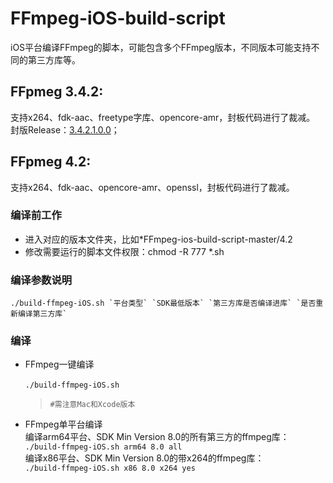 # FFmpeg-iOS-build-script
iOS平台编译FFmpeg的脚本，可能包含多个FFmpeg版本，不同版本可能支持不同的第三方库等。</br>

## FFpmeg 3.4.2:
支持x264、fdk-aac、freetype字库、opencore-amr，封板代码进行了裁减。</br>
封版Release：[3.4.2.1.0.0](https://github.com/Eafy/FFmpeg-iOS-build-script/releases/tag/3.4.2.1.0.0)；

## FFpmeg 4.2:
支持x264、fdk-aac、opencore-amr、openssl，封板代码进行了裁减。</br>
### 编译前工作
  - 进入对应的版本文件夹，比如*FFmpeg-ios-build-script-master/4.2
  - 修改需要运行的脚本文件权限：chmod -R 777 *.sh
### 编译参数说明
    ./build-ffmpeg-iOS.sh `平台类型` `SDK最低版本` `第三方库是否编译进库` `是否重新编译第三方库`
### 编译
  - FFmpeg一键编译</br>   
      `./build-ffmpeg-iOS.sh`
      
      >`#需注意Mac和Xcode版本`
   - FFmpeg单平台编译</br>
      编译arm64平台、SDK Min Version 8.0的所有第三方的ffmpeg库：</br>
      `./build-ffmpeg-iOS.sh arm64 8.0 all`</br>
      编译x86平台、SDK Min Version 8.0的带x264的ffmpeg库：</br>
      `./build-ffmpeg-iOS.sh x86 8.0 x264 yes`</br>
